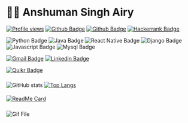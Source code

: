 # :man_technologist: Anshuman Singh Airy
[![Profile views](https://gpvc.arturio.dev/anshumanairy)](https://github.com/anshumanairy)
[![Github Badge](https://img.shields.io/badge/-Fullstack%20Software%20Developer-grey?style=flat&logoColor=white&link=https://github.com/anshumanairy)](https://github.com/anshumanairy)
[![Github Badge](https://img.shields.io/badge/-Arctic%20Code%20Vault%20Contributor-Black?style=flat&logo=reverbnation&logoColor=white&link=https://github.com/anshumanairy)](https://github.com/anshumanairy)
[![Hackerrank Badge](https://img.shields.io/badge/-Hackerrank-success?style=flat&logo=Hackerrank&logoColor=white&link=https://www.hackerrank.com/Anshuman_Airy)](https://www.hackerrank.com/Anshuman_Airy)

![Python Badge](https://img.shields.io/badge/-Python-blue?style=flat&logo=Python&logoColor=white)
![Java Badge](https://img.shields.io/badge/-Java-blue?style=flat&logo=Java&logoColor=white)
![React Native Badge](https://img.shields.io/badge/-React%20Native-blue?style=flat&logo=reactos&logoColor=white)
![Django Badge](https://img.shields.io/badge/-Django-blue?style=flat&logo=Django&logoColor=white)
![Javascript Badge](https://img.shields.io/badge/-Javascript-blue?style=flat&logo=Javascript&logoColor=white)
![Mysql Badge](https://img.shields.io/badge/-Mysql-blue?style=flat&logo=Mysql&logoColor=white)

[![Gmail Badge](https://img.shields.io/badge/-Gmail-c14438?style=flat&logo=Gmail&logoColor=white&link=mailto:anshuman.airy04@gmail.com)](mailto:anshuman.airy04@gmail.com)
[![Linkedin Badge](https://img.shields.io/badge/-LinkedIn-blue?style=flat&logo=Linkedin&logoColor=white&link=https://www.linkedin.com/in/anshuman-airy//)](https://www.linkedin.com/in/anshuman-airy/)

[![Quikr Badge](https://img.shields.io/badge/-QUIKR-success?style=flat&logoColor=white&link=mailto:anshuman.airy04@gmail.com)](mailto:anshuman.airy04@gmail.com)

###
![GitHub stats](https://github-readme-stats.vercel.app/api?username=anshumanairy&count_private=true&hide=contribs&show_icons=true&include_all_commits=true)
[![Top Langs](https://github-readme-stats.vercel.app/api/top-langs/?username=anshumanairy&layout=compact)](https://github.com/anshumanairy/github-readme-stats)

####
[![ReadMe Card](https://github-readme-stats.vercel.app/api/pin/?username=anshumanairy&repo=penta6)](https://github.com/anshumanairy/penta6)

#####
![Gif File](https://pa1.narvii.com/7067/07e43a46e07979794391b2e7e9738f9e5902d8b3r1-828-524_00.gif)
